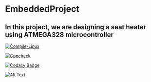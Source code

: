 # EmbeddedProject

## In this project, we are designing a seat heater using ATMEGA328 microcontroller

[![Compile-Linux](https://github.com/Madura555/EmbeddedProject/actions/workflows/compile.yml/badge.svg)](https://github.com/Madura555/EmbeddedProject/actions/workflows/compile.yml)

[![Cppcheck](https://github.com/Madura555/EmbeddedProject/actions/workflows/codequality.yml/badge.svg)](https://github.com/Madura555/EmbeddedProject/actions/workflows/codequality.yml)

[![Codacy Badge](https://app.codacy.com/project/badge/Grade/aeed6834c036413d87e595b1ff71f01e)](https://www.codacy.com/gh/Madura555/EmbeddedProject/dashboard?utm_source=github.com&amp;utm_medium=referral&amp;utm_content=Madura555/EmbeddedProject&amp;utm_campaign=Badge_Grade)

![Alt Text](https://github.com/Madura555/EmbeddedProject/blob/9d331d7cd535bf8d9e113bb0ea324f41808fd2b4/simulation/Seatheater.PNG)


